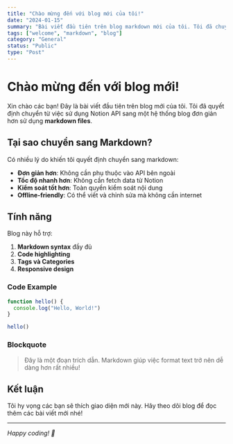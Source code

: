 ```yaml
---
title: "Chào mừng đến với blog mới của tôi!"
date: "2024-01-15"
summary: "Bài viết đầu tiên trên blog markdown mới của tôi. Tôi đã chuyển từ Notion sang sử dụng markdown files để viết blog."
tags: ["welcome", "markdown", "blog"]
category: "General"
status: "Public"
type: "Post"
---
```


# Chào mừng đến với blog mới!

Xin chào các bạn! Đây là bài viết đầu tiên trên blog mới của tôi. Tôi đã quyết định chuyển từ việc sử dụng Notion API sang một hệ thống blog đơn giản hơn sử dụng **markdown files**.

## Tại sao chuyển sang Markdown?

Có nhiều lý do khiến tôi quyết định chuyển sang markdown:

- **Đơn giản hơn**: Không cần phụ thuộc vào API bên ngoài
- **Tốc độ nhanh hơn**: Không cần fetch data từ Notion
- **Kiểm soát tốt hơn**: Toàn quyền kiểm soát nội dung
- **Offline-friendly**: Có thể viết và chỉnh sửa mà không cần internet

## Tính năng

Blog này hỗ trợ:

1. **Markdown syntax** đầy đủ
2. **Code highlighting**
3. **Tags và Categories**
4. **Responsive design**

### Code Example

```javascript
function hello() {
  console.log("Hello, World!")
}

hello()
```

### Blockquote

> Đây là một đoạn trích dẫn. Markdown giúp việc format text trở nên dễ dàng hơn rất nhiều!

## Kết luận

Tôi hy vọng các bạn sẽ thích giao diện mới này. Hãy theo dõi blog để đọc thêm các bài viết mới nhé!

---

_Happy coding! 🚀_
